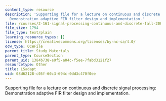 ```yaml
---
content_type: resource
description: 'Supporting file for a lecture on continuous and discrete signal processing:
  Demonstration adaptive FIR filter design and implementation.'
file: /courses/2-161-signal-processing-continuous-and-discrete-fall-2008/08d62128c05f60c3694c0dd3c470f0ee_LSadapt.m
file_size: 1794
file_type: text/plain
learning_resource_types: []
license: https://creativecommons.org/licenses/by-nc-sa/4.0/
ocw_type: OCWFile
parent_title: Study Materials
parent_type: CourseSection
parent_uid: 1384b738-e0f5-a04c-f5ee-7fabd3121f27
resourcetype: Other
title: LSadapt
uid: 08d62128-c05f-60c3-694c-0dd3c470f0ee
---
```

Supporting file for a lecture on continuous and discrete signal processing: Demonstration adaptive FIR filter design and implementation.